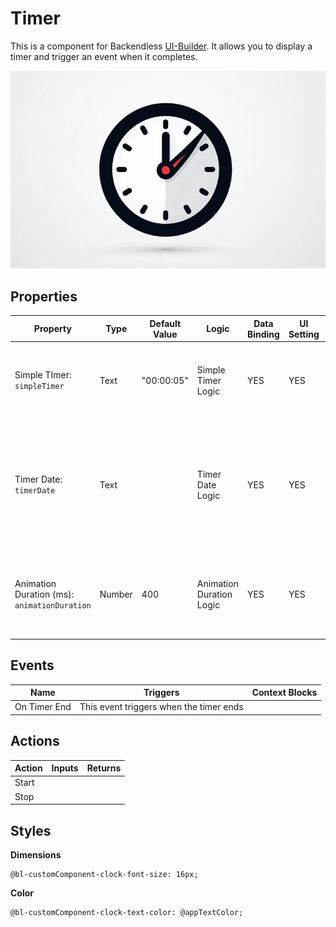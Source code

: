 # Timer

This is a component for Backendless [UI-Builder](https://backendless.com/developers/#ui-builder). It allows you to
display a timer and trigger an event when it completes.

<p align="center">
  <img src="./thumbnail.png" alt="main thumbnail" width="780"/>
</p>

## Properties

| Property                                     | Type   | Default Value | Logic                    | Data Binding | UI Setting | Description                                                                                                       |
|----------------------------------------------|--------|---------------|--------------------------|--------------|------------|-------------------------------------------------------------------------------------------------------------------|
| Simple TImer: `simpleTimer`                  | Text   | "00:00:05"    | Simple Timer Logic       | YES          | YES        | Allows to determine a regular timer. Format of timer: '00:05:00'.                                                 |
| Timer Date: `timerDate`                      | Text   |               | Timer Date Logic         | YES          | YES        | Allows you to specify the date, time, and time zone when the timer will expire. Signature `MM.DD.YY HH:MM:SS UTC` |
| Animation Duration (ms): `animationDuration` | Number | 400           | Animation Duration Logic | YES          | YES        | Allows to determine the duration of the animation to change the time.                                             |

## Events

| Name         | Triggers                                | Context Blocks |
|--------------|-----------------------------------------|----------------|
| On Timer End | This event triggers when the timer ends |                |

## Actions

| Action | Inputs | Returns |
|--------|--------|---------|
| Start  |        |         |
| Stop   |        |         |

## Styles

**Dimensions**

```
@bl-customComponent-clock-font-size: 16px;
```

**Color**

```
@bl-customComponent-clock-text-color: @appTextColor;
```
